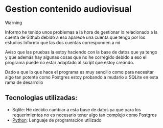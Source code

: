 # Gestion contenido audiovisual

>[!WARNING]
>Informo he tenido unos problemas a la hora de gestionar lo relacionado a la cuenta de Github
>debido a eso aparece una cuenta que tengo por los estudios
>Informo que las dos cuentas corresponden a mi

Aviso que las pruebas la estoy haciendo con la base de datos que ya tengo y que además hay algunas cosas que no he corregido
debido a eso el programa puede no estar adaptado al script que estoy creando.

Dado a que lo que hace el programa es muy sencillo como para necesitar algo tan potente como Postgres estoy probando a mudarlo a SQLite en esta rama de desarrollo

## Tecnologias utilizadas:
- Sqlite: He decidio cambiar a esta base de datos ya que para los requerimientos no es necesario tener algo tan complejo como Postgres
- [Python](https://www.python.org/): Lenguaje de programacion utilizado